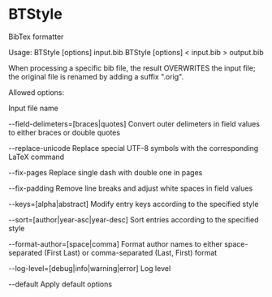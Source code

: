BTStyle
=======

BibTex formatter

Usage: BTStyle [options] input.bib
       BTStyle [options] < input.bib > output.bib

When processing a specific bib file, the result OVERWRITES the input file;
the original file is renamed by adding a suffix ".orig".

Allowed options:
  
  Input file name

  --field-delimeters=[braces|quotes]
  Convert outer delimeters in field values to either braces or double quotes

  --replace-unicode
  Replace special UTF-8 symbols with the corresponding LaTeX command

  --fix-pages
  Replace single dash with double one in pages

  --fix-padding
  Remove line breaks and adjust white spaces in field values

  --keys=[alpha|abstract]
  Modify entry keys according to the specified style

  --sort=[author|year-asc|year-desc]
  Sort entries according to the specified style

  --format-author=[space|comma]
  Format author names to either space-separated (First Last) or comma-separated (Last, First) format

  --log-level=[debug|info|warning|error]
  Log level

  --default
  Apply default options
